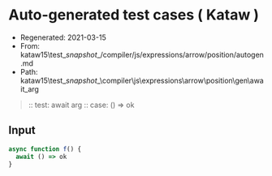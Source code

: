 # Auto-generated test cases ( Kataw )
- Regenerated: 2021-03-15
- From: kataw15\test\__snapshot__/compiler/js/expressions/arrow/position/autogen.md
- Path: kataw15\test\__snapshot__\compiler\js\expressions\arrow\position\gen\await_arg
> :: test: await arg
> :: case: () => ok
## Input

`````js
async function f() {
  await () => ok
}
`````
